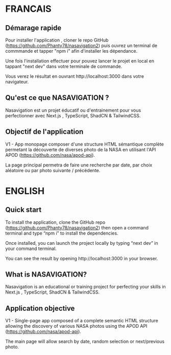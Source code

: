 # FRANCAIS

## Démarage rapide

Pour installer l'application , cloner le repo GitHub (https://github.com/Phanty78/nasavigation2) puis ouvrez un terminal de commmande et tapper "npm i" afin d'installer les dépendance.

Une fois l'installation effectuer pour pouvez lancer le projet en local en tappant "next dev" dans votre terminale de commande.

Vous verez le résultat en ouvrant http://localhost:3000 dans votre navigateur.

## Qu'est ce que NASAVIGATION ?

Nasavigation est un projet éducatif ou d'entrainement pour vous perfectionner avec Next.js , TypeScript, ShadCN & TailwindCSS.

## Objectif de l'application

V1 - App monopage composer d'une structure HTML sémantique complète permetant la découverte de diverses photo de la NASA en utilisant l'API APOD (https://github.com/nasa/apod-api).

La page principal permetra de faire une recherche par date, par choix aléatoire ou par photo suivante / précédente.

# ENGLISH

## Quick start

To install the application, clone the GitHub repo (https://github.com/Phanty78/nasavigation2) then open a command terminal and type “npm i” to install the dependencies.

Once installed, you can launch the project locally by typing “next dev” in your command terminal.

You can see the result by opening http://localhost:3000 in your browser.

## What is NASAVIGATION?

Nasavigation is an educational or training project for perfecting your skills in Next.js , TypeScript, ShadCN & TailwindCSS.

## Application objective

V1 - Single-page app composed of a complete semantic HTML structure allowing the discovery of various NASA photos using the APOD API (https://github.com/nasa/apod-api).

The main page will allow search by date, random selection or next/previous photo.
